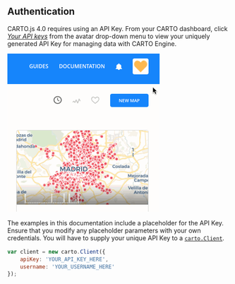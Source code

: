## Authentication

CARTO.js 4.0 requires using an API Key. From your CARTO dashboard, click _[Your API keys](https://carto.com/login)_ from the avatar drop-down menu to view your uniquely generated API Key for managing data with CARTO Engine.

![Your API Keys](../img/avatar.gif)

The examples in this documentation include a placeholder for the API Key. Ensure that you modify any placeholder parameters with your own credentials. You will have to supply your unique API Key to a [`carto.Client`](#cartoclient).

```javascript
var client = new carto.Client({
    apiKey: 'YOUR_API_KEY_HERE',
    username: 'YOUR_USERNAME_HERE'
});
```
